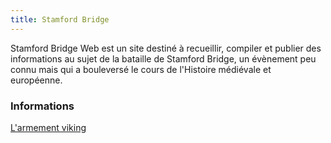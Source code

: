 ```yaml
---
title: Stamford Bridge
---
```

Stamford Bridge Web est un site destiné à recueillir, compiler et publier des informations au sujet de la bataille de Stamford Bridge, un évènement peu connu mais qui a bouleversé le cours de l'Histoire médiévale et européenne.

### Informations
[L'armement viking](./equipement)

<script async defer src="https://app-tianji.msgbyte.com/tracker.js" data-website-id="cm8lnk91r2s2et5pse4oyzhz9"></script>

<script async src="https://cdn.analyzee.io/sdk/bTBw4R37H6FR2EopHufQ.js"></script>


